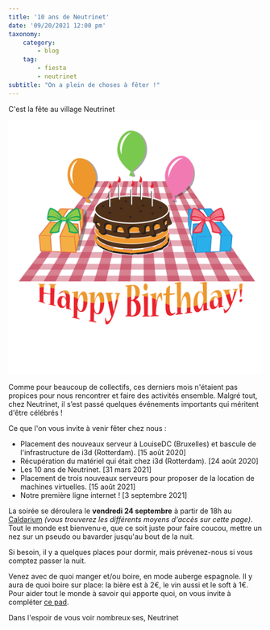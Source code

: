 ```yaml
---
title: '10 ans de Neutrinet'
date: '09/20/2021 12:00 pm'
taxonomy:
    category:
        - blog
    tag:
        - fiesta
        - neutrinet
subtitle: "On a plein de choses à fêter !"
---
```


C'est la fête au village Neutrinet

![](Happy-birthday-with-chocolate-cake-by-liftarn.svg)

Comme pour beaucoup de collectifs, ces derniers mois n'étaient pas propices pour nous rencontrer et faire des activités ensemble. Malgré tout, chez Neutrinet, il s’est passé quelques événements importants qui méritent d'être célébrés !

Ce que l'on vous invite à venir fêter chez nous : 

* Placement des nouveaux serveur à LouiseDC (Bruxelles) et bascule de l'infrastructure de i3d (Rotterdam). [15 août 2020]
* Récupération du matériel qui était chez i3d (Rotterdam). [24 août 2020]
* Les 10 ans de Neutrinet. [31 mars 2021]
* Placement de trois nouveaux serveurs pour proposer de la location de machines virtuelles. [15 août 2021]
* Notre première ligne internet ! [3 septembre 2021]

La soirée se déroulera le **vendredi 24 septembre** à partir de 18h au [Caldarium](https://caldarium.be/fr:contact) *(vous trouverez les différents moyens d'accès sur cette page)*.
Tout le monde est bienvenu·e, que ce soit juste pour faire coucou, mettre un nez sur un pseudo ou bavarder jusqu'au bout de la nuit.

Si besoin, il y a quelques places pour dormir, mais prévenez-nous si vous comptez passer la nuit.

Venez avec de quoi manger et/ou boire, en mode auberge espagnole. Il y aura de quoi boire sur place: la bière est à 2€, le vin aussi et le soft à 1€. Pour aider tout le monde à savoir qui apporte quoi, on vous invite à compléter [ce pad](https://doc.computhings.be/neutrinet-2021-09-24-miam-miam?both). 

Dans l'espoir de vous voir nombreux·ses,
Neutrinet

